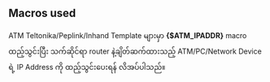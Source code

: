 Macros used
-
ATM Teltonika/Peplink/Inhand Template များမှာ **{$ATM_IPADDR}** macro ထည့်သွင်းပြီး သက်ဆိုင်ရာ router နဲ့ချိတ်ဆက်ထားသည့် ATM/PC/Network Device ရဲ့ IP Address ကို ထည့်သွင်းပေးရန် လိအပ်ပါသည်။
